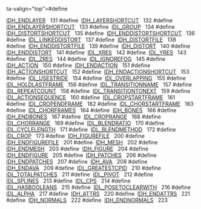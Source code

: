 ta-valign="top">#define </td>
<td class="memItemRight" data-valign="bottom"><a href="Label_8h.md#7f213dbadd6e0fd0d4ed0524da1d847b" class="el">IDH_ENDLAYER</a>   131</td>
</tr>
<tr>
<td class="memItemLeft" style="text-align: right;" data-nowrap="" data-valign="top">#define </td>
<td class="memItemRight" data-valign="bottom"><a href="Label_8h.md#7e51aee47ce8ba9d2861b8518f709dcc" class="el">IDH_LAYERSHORTCUT</a>   132</td>
</tr>
<tr>
<td class="memItemLeft" style="text-align: right;" data-nowrap="" data-valign="top">#define </td>
<td class="memItemRight" data-valign="bottom"><a href="Label_8h.md#c967fa8259e165f6201d11f1a976fa40" class="el">IDH_ENDLAYERSHORTCUT</a>   133</td>
</tr>
<tr>
<td class="memItemLeft" style="text-align: right;" data-nowrap="" data-valign="top">#define </td>
<td class="memItemRight" data-valign="bottom"><a href="Label_8h.md#a4fe6c5a842b2f800141e32755ab5b1d" class="el">IDL_GROUP</a>   134</td>
</tr>
<tr>
<td class="memItemLeft" style="text-align: right;" data-nowrap="" data-valign="top">#define </td>
<td class="memItemRight" data-valign="bottom"><a href="Label_8h.md#2f73ccf2b5167627a9bdcad85f8f774d" class="el">IDH_DISTORTSHORTCUT</a>   135</td>
</tr>
<tr>
<td class="memItemLeft" style="text-align: right;" data-nowrap="" data-valign="top">#define </td>
<td class="memItemRight" data-valign="bottom"><a href="Label_8h.md#b6790cb23d31407ef095e8746f80aed5" class="el">IDH_ENDDISTORTSHORTCUT</a>   136</td>
</tr>
<tr>
<td class="memItemLeft" style="text-align: right;" data-nowrap="" data-valign="top">#define </td>
<td class="memItemRight" data-valign="bottom"><a href="Label_8h.md#d0a737611f19e5d6d9c7209c8a9225b9" class="el">IDL_LINKEDDISTORT</a>   137</td>
</tr>
<tr>
<td class="memItemLeft" style="text-align: right;" data-nowrap="" data-valign="top">#define </td>
<td class="memItemRight" data-valign="bottom"><a href="Label_8h.md#fa4f8e17edb1a8d567d636cea86e1d21" class="el">IDH_DISTORTFILE</a>   138</td>
</tr>
<tr>
<td class="memItemLeft" style="text-align: right;" data-nowrap="" data-valign="top">#define </td>
<td class="memItemRight" data-valign="bottom"><a href="Label_8h.md#d3becbdec0c02dca45c7ac16740a67a1" class="el">IDH_ENDDISTORTFILE</a>   139</td>
</tr>
<tr>
<td class="memItemLeft" style="text-align: right;" data-nowrap="" data-valign="top">#define </td>
<td class="memItemRight" data-valign="bottom"><a href="Label_8h.md#67d5069c33d478978a3cc94253594532" class="el">IDH_DISTORT</a>   140</td>
</tr>
<tr>
<td class="memItemLeft" style="text-align: right;" data-nowrap="" data-valign="top">#define </td>
<td class="memItemRight" data-valign="bottom"><a href="Label_8h.md#28c06b7d635c31d90b1dc73813d29651" class="el">IDH_ENDDISTORT</a>   141</td>
</tr>
<tr>
<td class="memItemLeft" style="text-align: right;" data-nowrap="" data-valign="top">#define </td>
<td class="memItemRight" data-valign="bottom"><a href="Label_8h.md#a95ad5f67a2d5d8f1b408197b7d768ed" class="el">IDL_XRES</a>   142</td>
</tr>
<tr>
<td class="memItemLeft" style="text-align: right;" data-nowrap="" data-valign="top">#define </td>
<td class="memItemRight" data-valign="bottom"><a href="Label_8h.md#d12f41232315e13be0bf2a9782130ff4" class="el">IDL_YRES</a>   143</td>
</tr>
<tr>
<td class="memItemLeft" style="text-align: right;" data-nowrap="" data-valign="top">#define </td>
<td class="memItemRight" data-valign="bottom"><a href="Label_8h.md#ac07cd0be37e4e81fde2982d0e1b4817" class="el">IDL_ZRES</a>   144</td>
</tr>
<tr>
<td class="memItemLeft" style="text-align: right;" data-nowrap="" data-valign="top">#define </td>
<td class="memItemRight" data-valign="bottom"><a href="Label_8h.md#b5428e87463fd5d8631da51e70a57a94" class="el">IDL_IGNOREFOG</a>   145</td>
</tr>
<tr>
<td class="memItemLeft" style="text-align: right;" data-nowrap="" data-valign="top">#define </td>
<td class="memItemRight" data-valign="bottom"><a href="Label_8h.md#c7e8df27ae57f909e4a2c8c8697f1972" class="el">IDH_ACTION</a>   150</td>
</tr>
<tr>
<td class="memItemLeft" style="text-align: right;" data-nowrap="" data-valign="top">#define </td>
<td class="memItemRight" data-valign="bottom"><a href="Label_8h.md#283da5e20a53ed26d54a01b48587e232" class="el">IDH_ENDACTION</a>   151</td>
</tr>
<tr>
<td class="memItemLeft" style="text-align: right;" data-nowrap="" data-valign="top">#define </td>
<td class="memItemRight" data-valign="bottom"><a href="Label_8h.md#45b7d63519e3a40744df0ea220da7520" class="el">IDH_ACTIONSHORTCUT</a>   152</td>
</tr>
<tr>
<td class="memItemLeft" style="text-align: right;" data-nowrap="" data-valign="top">#define </td>
<td class="memItemRight" data-valign="bottom"><a href="Label_8h.md#ed8d54f62819dd4afae47533898e5bbf" class="el">IDH_ENDACTIONSHORTCUT</a>   153</td>
</tr>
<tr>
<td class="memItemLeft" style="text-align: right;" data-nowrap="" data-valign="top">#define </td>
<td class="memItemRight" data-valign="bottom"><a href="Label_8h.md#daf978c9dabebc39136b11bcd93da345" class="el">IDL_USESTRIDE</a>   154</td>
</tr>
<tr>
<td class="memItemLeft" style="text-align: right;" data-nowrap="" data-valign="top">#define </td>
<td class="memItemRight" data-valign="bottom"><a href="Label_8h.md#86f04b0d4428d776c42989087aef3dea" class="el">IDL_OVERLAPPING</a>   155</td>
</tr>
<tr>
<td class="memItemLeft" style="text-align: right;" data-nowrap="" data-valign="top">#define </td>
<td class="memItemRight" data-valign="bottom"><a href="Label_8h.md#e8ec781ddca232acd88b3fc41601d02a" class="el">IDL_HOLDLASTFRAME</a>   156</td>
</tr>
<tr>
<td class="memItemLeft" style="text-align: right;" data-nowrap="" data-valign="top">#define </td>
<td class="memItemRight" data-valign="bottom"><a href="Label_8h.md#7a73870d051eda4ffc8b7b2d6c2f3d8e" class="el">IDL_TRANSITIONNAME</a>   157</td>
</tr>
<tr>
<td class="memItemLeft" style="text-align: right;" data-nowrap="" data-valign="top">#define </td>
<td class="memItemRight" data-valign="bottom"><a href="Label_8h.md#8fb037ca93f56148682e1f421a7e1697" class="el">IDL_REPEATCOUNT</a>   158</td>
</tr>
<tr>
<td class="memItemLeft" style="text-align: right;" data-nowrap="" data-valign="top">#define </td>
<td class="memItemRight" data-valign="bottom"><a href="Label_8h.md#b3b3d347ee881b19077d335a8d588dd2" class="el">IDL_TRANSITIONTONEXT</a>   159</td>
</tr>
<tr>
<td class="memItemLeft" style="text-align: right;" data-nowrap="" data-valign="top">#define </td>
<td class="memItemRight" data-valign="bottom"><a href="Label_8h.md#6a0eddd24ebdc2f9dffe0df68bccf68a" class="el">IDL_ACTIONSEQUENCE</a>   160</td>
</tr>
<tr>
<td class="memItemLeft" style="text-align: right;" data-nowrap="" data-valign="top">#define </td>
<td class="memItemRight" data-valign="bottom"><a href="Label_8h.md#d29ba94d50de880c858fa12936c42112" class="el">IDL_CROPSTARTFRAME</a>   161</td>
</tr>
<tr>
<td class="memItemLeft" style="text-align: right;" data-nowrap="" data-valign="top">#define </td>
<td class="memItemRight" data-valign="bottom"><a href="Label_8h.md#0da3561a7aa22a1fd39e451fee342830" class="el">IDL_CROPENDFRAME</a>   162</td>
</tr>
<tr>
<td class="memItemLeft" style="text-align: right;" data-nowrap="" data-valign="top">#define </td>
<td class="memItemRight" data-valign="bottom"><a href="Label_8h.md#2a748b381de5c7da24d0a43bcb3dfbd3" class="el">IDL_CHORSTARTFRAME</a>   163</td>
</tr>
<tr>
<td class="memItemLeft" style="text-align: right;" data-nowrap="" data-valign="top">#define </td>
<td class="memItemRight" data-valign="bottom"><a href="Label_8h.md#1bc820a4bb6e1ad8ecefdab200cc15a3" class="el">IDL_CHORFRAMES</a>   164</td>
</tr>
<tr>
<td class="memItemLeft" style="text-align: right;" data-nowrap="" data-valign="top">#define </td>
<td class="memItemRight" data-valign="bottom"><a href="Label_8h.md#d597667eac03751f65c98dc40156d7a1" class="el">IDH_BONES</a>   166</td>
</tr>
<tr>
<td class="memItemLeft" style="text-align: right;" data-nowrap="" data-valign="top">#define </td>
<td class="memItemRight" data-valign="bottom"><a href="Label_8h.md#417d5d6237a2caa2f3b7d5e33349f605" class="el">IDH_ENDBONES</a>   167</td>
</tr>
<tr>
<td class="memItemLeft" style="text-align: right;" data-nowrap="" data-valign="top">#define </td>
<td class="memItemRight" data-valign="bottom"><a href="Label_8h.md#17cea909b516c3d85c47c4a97ab9dd97" class="el">IDL_CROPRANGE</a>   168</td>
</tr>
<tr>
<td class="memItemLeft" style="text-align: right;" data-nowrap="" data-valign="top">#define </td>
<td class="memItemRight" data-valign="bottom"><a href="Label_8h.md#5dbe964636f1d2a0cbf74c55b8981b9f" class="el">IDL_CHORRANGE</a>   169</td>
</tr>
<tr>
<td class="memItemLeft" style="text-align: right;" data-nowrap="" data-valign="top">#define </td>
<td class="memItemRight" data-valign="bottom"><a href="Label_8h.md#326bf8608c3b77965f464485cabac0b1" class="el">IDL_BLENDRATIO</a>   170</td>
</tr>
<tr>
<td class="memItemLeft" style="text-align: right;" data-nowrap="" data-valign="top">#define </td>
<td class="memItemRight" data-valign="bottom"><a href="Label_8h.md#e539ef9a20487709c9abf7dadffced7b" class="el">IDL_CYCLELENGTH</a>   171</td>
</tr>
<tr>
<td class="memItemLeft" style="text-align: right;" data-nowrap="" data-valign="top">#define </td>
<td class="memItemRight" data-valign="bottom"><a href="Label_8h.md#af714d315fff967cf5274a725f4e47fe" class="el">IDL_BLENDMETHOD</a>   172</td>
</tr>
<tr>
<td class="memItemLeft" style="text-align: right;" data-nowrap="" data-valign="top">#define </td>
<td class="memItemRight" data-valign="bottom"><a href="Label_8h.md#5550bf608d11b6d70e34c6fc13c31f35" class="el">IDL_CROP</a>   173</td>
</tr>
<tr>
<td class="memItemLeft" style="text-align: right;" data-nowrap="" data-valign="top">#define </td>
<td class="memItemRight" data-valign="bottom"><a href="Label_8h.md#add9f449c8b76fb76a463010f060e891" class="el">IDH_FIGUREFILE</a>   200</td>
</tr>
<tr>
<td class="memItemLeft" style="text-align: right;" data-nowrap="" data-valign="top">#define </td>
<td class="memItemRight" data-valign="bottom"><a href="Label_8h.md#feb4bc6989b324e1cb3b3c18aca884cc" class="el">IDH_ENDFIGUREFILE</a>   201</td>
</tr>
<tr>
<td class="memItemLeft" style="text-align: right;" data-nowrap="" data-valign="top">#define </td>
<td class="memItemRight" data-valign="bottom"><a href="Label_8h.md#d13d495fb4bc9269884495aef3e8f842" class="el">IDH_MESH</a>   202</td>
</tr>
<tr>
<td class="memItemLeft" style="text-align: right;" data-nowrap="" data-valign="top">#define </td>
<td class="memItemRight" data-valign="bottom"><a href="Label_8h.md#e66409cfee1fffacd88d8da0f48f73df" class="el">IDH_ENDMESH</a>   203</td>
</tr>
<tr>
<td class="memItemLeft" style="text-align: right;" data-nowrap="" data-valign="top">#define </td>
<td class="memItemRight" data-valign="bottom"><a href="Label_8h.md#52e0eae3b4aa425c542f81de1e2d80ae" class="el">IDH_FIGURE</a>   204</td>
</tr>
<tr>
<td class="memItemLeft" style="text-align: right;" data-nowrap="" data-valign="top">#define </td>
<td class="memItemRight" data-valign="bottom"><a href="Label_8h.md#38184046fcc642a11c202452bd59e65f" class="el">IDH_ENDFIGURE</a>   205</td>
</tr>
<tr>
<td class="memItemLeft" style="text-align: right;" data-nowrap="" data-valign="top">#define </td>
<td class="memItemRight" data-valign="bottom"><a href="Label_8h.md#f133bdb35e8388536625a304f90e982f" class="el">IDH_PATCHES</a>   206</td>
</tr>
<tr>
<td class="memItemLeft" style="text-align: right;" data-nowrap="" data-valign="top">#define </td>
<td class="memItemRight" data-valign="bottom"><a href="Label_8h.md#61618e5a0e46a0e6c27b3eab08933c37" class="el">IDH_ENDPATCHES</a>   207</td>
</tr>
<tr>
<td class="memItemLeft" style="text-align: right;" data-nowrap="" data-valign="top">#define </td>
<td class="memItemRight" data-valign="bottom"><a href="Label_8h.md#a6189317b20aae77323f41c3466073fc" class="el">IDH_AVA</a>   208</td>
</tr>
<tr>
<td class="memItemLeft" style="text-align: right;" data-nowrap="" data-valign="top">#define </td>
<td class="memItemRight" data-valign="bottom"><a href="Label_8h.md#9ad842b22ccf8d9a0b4f614abca5ebfb" class="el">IDH_ENDAVA</a>   209</td>
</tr>
<tr>
<td class="memItemLeft" style="text-align: right;" data-nowrap="" data-valign="top">#define </td>
<td class="memItemRight" data-valign="bottom"><a href="Label_8h.md#1ec8a1f4e6ddfd9f7f7c44d58ca3dbe4" class="el">IDL_GREATESTCPID</a>   210</td>
</tr>
<tr>
<td class="memItemLeft" style="text-align: right;" data-nowrap="" data-valign="top">#define </td>
<td class="memItemRight" data-valign="bottom"><a href="Label_8h.md#3f4a2f11243281411d8e92d3315b349a" class="el">IDL_TOTALPATCHES</a>   211</td>
</tr>
<tr>
<td class="memItemLeft" style="text-align: right;" data-nowrap="" data-valign="top">#define </td>
<td class="memItemRight" data-valign="bottom"><a href="Label_8h.md#0425257b94193cd92fb0f7088f623225" class="el">IDL_PIVOT</a>   212</td>
</tr>
<tr>
<td class="memItemLeft" style="text-align: right;" data-nowrap="" data-valign="top">#define </td>
<td class="memItemRight" data-valign="bottom"><a href="Label_8h.md#9d5e34c4aebb5989bca4dec245d2f184" class="el">IDL_SPLINES</a>   213</td>
</tr>
<tr>
<td class="memItemLeft" style="text-align: right;" data-nowrap="" data-valign="top">#define </td>
<td class="memItemRight" data-valign="bottom"><a href="Label_8h.md#604d10a874574d9de47ab3c5143b958d" class="el">IDL_CPS</a>   214</td>
</tr>
<tr>
<td class="memItemLeft" style="text-align: right;" data-nowrap="" data-valign="top">#define </td>
<td class="memItemRight" data-valign="bottom"><a href="Label_8h.md#047c807e1072984ad35743c5c705d03e" class="el">IDL_HASBOOLEANS</a>   215</td>
</tr>
<tr>
<td class="memItemLeft" style="text-align: right;" data-nowrap="" data-valign="top">#define </td>
<td class="memItemRight" data-valign="bottom"><a href="Label_8h.md#fce60bb55ccbc621ee77488c219d5153" class="el">IDL_POSETOCLEARWITH</a>   216</td>
</tr>
<tr>
<td class="memItemLeft" style="text-align: right;" data-nowrap="" data-valign="top">#define </td>
<td class="memItemRight" data-valign="bottom"><a href="Label_8h.md#7967e352bc98f4637cd5293db594bc19" class="el">IDL_ALPHA</a>   217</td>
</tr>
<tr>
<td class="memItemLeft" style="text-align: right;" data-nowrap="" data-valign="top">#define </td>
<td class="memItemRight" data-valign="bottom"><a href="Label_8h.md#c1f623606dea859cd4c8964c8450eb68" class="el">IDH_ATTRS</a>   220</td>
</tr>
<tr>
<td class="memItemLeft" style="text-align: right;" data-nowrap="" data-valign="top">#define </td>
<td class="memItemRight" data-valign="bottom"><a href="Label_8h.md#9e2d3020b1b9549c62235570dddb99b2" class="el">IDH_ENDATTRS</a>   221</td>
</tr>
<tr>
<td class="memItemLeft" style="text-align: right;" data-nowrap="" data-valign="top">#define </td>
<td class="memItemRight" data-valign="bottom"><a href="Label_8h.md#05bfea5de1603bfe15242c9608c86e70" class="el">IDH_NORMALS</a>   222</td>
</tr>
<tr>
<td class="memItemLeft" style="text-align: right;" data-nowrap="" data-valign="top">#define </td>
<td class="memItemRight" data-valign="bottom"><a href="Label_8h.md#1cf888332acdc1d9c8b6154327e8147d" class="el">IDH_ENDNORMALS</a>   223</td>
</tr>
<tr>
<td class="memItemLeft" style="